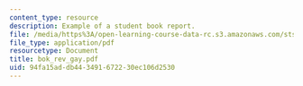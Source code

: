 ```yaml
---
content_type: resource
description: Example of a student book report.
file: /media/https%3A/open-learning-course-data-rc.s3.amazonaws.com/sts-471j-engineering-apollo-the-moon-project-as-a-complex-system-spring-2007/94fa15addb443491672230ec106d2530_bok_rev_gay.pdf
file_type: application/pdf
resourcetype: Document
title: bok_rev_gay.pdf
uid: 94fa15ad-db44-3491-6722-30ec106d2530
---
```

